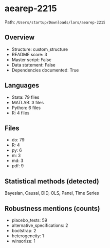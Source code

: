 # aearep-2215

Path: `/Users/startup/Downloads/lars/aearep-2215`

## Overview
- Structure: custom_structure
- README score: 3
- Master script: False
- Data statement: False
- Dependencies documented: True

## Languages
- Stata: 79 files
- MATLAB: 3 files
- Python: 6 files
- R: 4 files

## Files
- do: 79
- R: 4
- py: 6
- m: 3
- md: 3
- pdf: 9

## Statistical methods (detected)
Bayesian, Causal, DID, OLS, Panel, Time Series

## Robustness mentions (counts)
- placebo_tests: 59
- alternative_specifications: 2
- bootstrap: 2
- heterogeneity: 1
- winsorize: 1